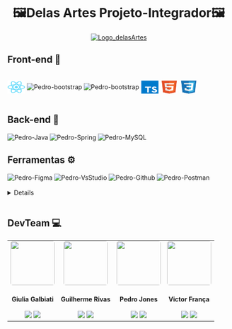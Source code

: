 
<h1 align="center"> 🖼Delas Artes Projeto-Integrador🖼 </h1>


<a href='https://delasartes.vercel.app/home' target="_blank"> <p align="center"> <img  alt="Logo_delasArtes" height="200" width="600" src="https://imgur.com/Kmll7cQ.png"></p></a>


<h2> Front-end 🎨</h2>

 <div style="display: inline_block"><br>
  <img align="center" alt="Pedro-React" height="30" width="40" src="https://raw.githubusercontent.com/devicons/devicon/master/icons/react/react-original.svg">
  <img align="center" alt="Pedro-bootstrap" height="30" width="40" src="https://cdn.jsdelivr.net/gh/devicons/devicon/icons/materialui/materialui-original.svg" />
  <img align="center" alt="Pedro-bootstrap" height="30" width="40" src="https://cdn.jsdelivr.net/gh/devicons/devicon/icons/bootstrap/bootstrap-plain.svg" />
  <img align="center" alt="Pedro-Ts" height="30" width="40" src="https://raw.githubusercontent.com/devicons/devicon/master/icons/typescript/typescript-plain.svg">
  <img align="center" alt="Pedro-HTML" height="30" width="40" src="https://raw.githubusercontent.com/devicons/devicon/master/icons/html5/html5-original.svg">
  <img align="center" alt="Pedro-CSS" height="30" width="40" src="https://raw.githubusercontent.com/devicons/devicon/master/icons/css3/css3-original.svg">
</div> <br/>

<h2> Back-end 🎲</h2>
  <div style="display: inline_block">
    <img align="center" alt="Pedro-Java" height="30" width="40" src="https://cdn.jsdelivr.net/gh/devicons/devicon/icons/java/java-original.svg">
    <img align="center" alt="Pedro-Spring" height="30" width="40" src="https://cdn.jsdelivr.net/gh/devicons/devicon/icons/spring/spring-original.svg">
    <img align="center" alt="Pedro-MySQL" height="30" width="40" src="https://cdn.jsdelivr.net/gh/devicons/devicon/icons/mysql/mysql-original-wordmark.svg" />
  </div>
  
  <h2> Ferramentas ⚙</h2>
  <div style="display: inline_block">
   <img align="center" alt="Pedro-Figma" height="30" width="40"  src="https://cdn.jsdelivr.net/gh/devicons/devicon/icons/figma/figma-original.svg" />
    <img align="center" alt="Pedro-VsStudio" height="30" width="40" src="https://cdn.jsdelivr.net/gh/devicons/devicon/icons/visualstudio/visualstudio-plain.svg" />
      <img align="center" alt="Pedro-Github" height="30" width="40"  src="https://cdn.jsdelivr.net/gh/devicons/devicon/icons/github/github-original.svg" />
       <img align="center" alt="Pedro-Postman" height="30" width="40"  src="https://cdn.jsdelivr.net/gh/devicons/devicon/icons/github/github-original.svg" />
   </div>
   <br>

<details>
 
   
 
</details>
   <br>
   <h2> DevTeam 💻</h2>
  <table align="center">
  <tr>
    <td align="center">
    <img  src="https://i.imgur.com/8XINHQw.jpg" style="width: 100px; height: 100px; border-radius: 5%">
    <h4><b>Giulia Galbiati </b></h4>
      <a href="https://www.linkedin.com/in/giulia-galbiati-544bab1b1/" target="_blank"><img src="https://img.shields.io/badge/-LinkedIn-%230077B5?style=for-the-badge&logo=linkedin&logoColor=white" target="_blank"></a> 
      <a href="https://github.com/giugalbiati" target="_blank"><img src="https://img.shields.io/badge/GitHub-100000?style=for-the-badge&logo=github&logoColor=white" target="_blank"></a> 
    <td align="center">
    <img  src="https://i.imgur.com/HjVEvo7.jpg" style="width: 100px; height: 100px;  border-radius: 5%">
    <h4><b>Guilherme Rivas</b></h4>
      <a href="https://www.linkedin.com/in/guilherme-rivas/" target="_blank"><img src="https://img.shields.io/badge/-LinkedIn-%230077B5?style=for-the-badge&logo=linkedin&logoColor=white" target="_blank"></a> 
      <a href="https://github.com/GuilhermeRivas" target="_blank"><img src="https://img.shields.io/badge/GitHub-100000?style=for-the-badge&logo=github&logoColor=white" target="_blank"></a> 
    <td align="center">
    <img  src="https://imgur.com/tS5reAO.jpg" style="width: 100px; height: 100px; border-radius: 5%">
       <h4><b>Pedro Jones</b></h4>
      <a href="https://www.linkedin.com/in/pedro-jones-b7b7351a4/" target="_blank"><img src="https://img.shields.io/badge/-LinkedIn-%230077B5?style=for-the-badge&logo=linkedin&logoColor=white" target="_blank"></a> 
      <a href="https://github.com/PedroJones" target="_blank"><img src="https://img.shields.io/badge/GitHub-100000?style=for-the-badge&logo=github&logoColor=white" target="_blank"></a> 
   <td align="center">
    <img  src="https://i.imgur.com/1raX63n.jpg" style="width: 100px; height: 100px; border-radius: 5%">
    <h4><b>Victor França</b></h4>
     <a href="https://www.linkedin.com/in/victor-fran%C3%A7a-5833b5224/" target="_blank"><img src="https://img.shields.io/badge/-LinkedIn-%230077B5?style=for-the-badge&logo=linkedin&logoColor=white" target="_blank"></a> 
      <a href="https://github.com/Higlik" target="_blank"><img src="https://img.shields.io/badge/GitHub-100000?style=for-the-badge&logo=github&logoColor=white" target="_blank"></a> 


  </tr>

